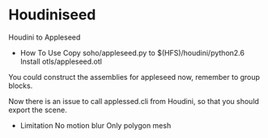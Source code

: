 
Houdiniseed
===========

Houdini to Appleseed

* How To Use
Copy soho/appleseed.py to $(HFS)/houdini/python2.6
Install otls/appleseed.otl

You could construct the assemblies for appleseed now, remember to group blocks.

Now there is an issue to call applessed.cli from Houdini, so that you should export the scene.

* Limitation
No motion blur
Only polygon mesh
